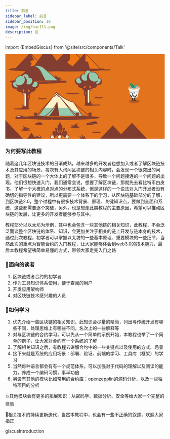 ```yaml
---
title: 前言
sidebar_label: 前言
sidebar_position: 10
image: /img/bac111.png
description: 这
---
```

import {EmbedGiscus} from '@site/src/components/Talk'

![eth](assets/bac-info1.png)

### 为何要写此教程

随着这几年区块链技术的日渐成熟，越来越多的开发者也想加入或者了解区块链技术及其应用的场景，每次有人询问区块链的相关内容时，会发现一个很突出的问题，对于区块链的一个大体上的了解不是很多，导致一个问题接连的一个问题的出现。他们很想快速入门，我们通常会说，想要了解区块链，那就先去看比特币白皮书，了解一个大概的点对点的分布式系统，但是这样的一个说法对入门开发者没有确切的指导性的建议，所以更需要一个体系下的学习，从区块链基础部分的了解，到区块链2.0，整个过程中有很多技术背景、原理、关键知识点，要做到全面和系统，这些都需要逐个突破，另外，也是想走此类教程的主要原因，希望可以推动区块链的发展，让更多的开发者能够参与其中。

教程部分以以太坊为示例，其中也会包含一些其他链的相关知识，此教程，不会泛泛而谈整个区块链的体系、知识，会更加关注于相关的链上开发与链本身的技术，通过此次教程，初学者可以掌握以太坊的一些基本原理、重要模块的一些细节，当然此次的重点为智能合约的入门教程，让大家能够体会到web3.0的技术魅力，最后本教程希望咦简单易懂的方式，带领大家走完入门之路

### 🫥面向的读者
1. 区块链或者合约的初学者
2. 作为工具知识体系使用，便于查阅的用户
3. 开发应用架构师
4. 对区块链技术感兴趣的人员

### 🫤如何学习

1. 优先介绍一些区块链的相关知识，此知识会尽量的精简，列出与传统开发有哪些不同，处理思维上有哪些不同，名次上的一些解释等
2. 对与区块链的合约学习，可以先从一个简单的示例开始，本教程也举了一个简单的例子，让大家对合约有一个系统的了解
3. 了解相关知识之后，有教程去讲解合约中的一些关键点以及使用的方式、场景
4. 接下来就是系统的应用场景：部署、验证、前端的学习、工具库（框架）的学习
5. 当然每种语言都会有有一个规范体系，可以加强对于代码的理解以及阅读的能力，养成一个编码习惯，事半功倍
6. 另设有其他的模块比如常用的合约库：openzepplin的源码分析，以及一些独特项目的分析

⛄️其他模块会有更多的拓展知识：从密码学、数据分析、安全等给大家一个完整的体验

🍩相关技术的持续更新迭代，当然本教程中，也会有一些不正确的叙述，欢迎大家指正

<EmbedGiscus>giscusIntroduction</EmbedGiscus>
  
